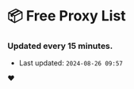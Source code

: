 # :package: Free Proxy List
### Updated every 15 minutes.

- Last updated: `2024-08-26 09:57`

:heart:
